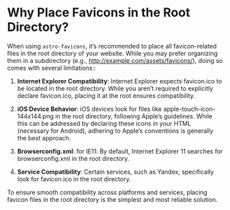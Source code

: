 # Why Place Favicons in the Root Directory?

When using `astro-favicons`, it’s recommended to place all favicon-related files in the root directory of your website. While you may prefer organizing them in a subdirectory (e.g., http://example.com/assets/favicons/), doing so comes with several limitations::

1. **Internet Explorer Compatibility**: Internet Explorer expects favicon.ico to be located in the root directory. While you aren’t required to explicitly declare favicon.ico, placing it at the root ensures compatibility.

2. **iOS Device Behavior**: iOS devices look for files like apple-touch-icon-144x144.png in the root directory, following Apple’s guidelines. While this can be addressed by declaring these icons in your HTML (necessary for Android), adhering to Apple’s conventions is generally the best approach.

3. **Browserconfig.xml**: for IE11: By default, Internet Explorer 11 searches for browserconfig.xml in the root directory.

4. **Service Compatibility**: Certain services, such as Yandex, specifically look for favicon.ico in the root directory.

To ensure smooth compatibility across platforms and services, placing favicon files in the root directory is the simplest and most reliable solution.
